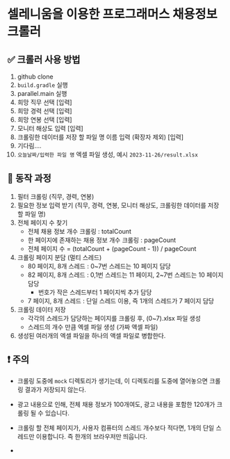 # 셀레니움을 이용한 프로그래머스 채용정보 크롤러

## ✅ 크롤러 사용 방법
1. github clone
2. `build.gradle` 실행
3. parallel.main 실행
4. 희망 직무 선택 [입력]
5. 희망 경력 선택 [입력]
6. 희망 연봉 선택 [입력]
7. 모니터 해상도 입력 [입력]
8. 크롤링한 데이터를 저장 할 파일 명 이름 입력 (확장자 제외) [입력]
9. 기다림....
10. `오늘날짜/입력한 파일 명` 엑셀 파일 생성, 예시 `2023-11-26/result.xlsx`

## 💽 동작 과정
1. 필터 크롤링 (직무, 경력, 연봉)
2. 필요한 정보 입력 받기 (직무, 경력, 연봉, 모니터 해상도, 크롤링한 데이터를 저장 할 파일 명)
3. 전체 페이지 수 찾기
   - 전체 채용 정보 개수 크롤링 : totalCount
   - 한 페이지에 존재하는 채용 정보 개수 크롤링 : pageCount
   - 전체 페이지 수 = (totalCount + (pageCount - 1)) / pageCount
4. 크롤링 페이지 분담 (멀티 스레드)
     - 80 페이지, 8개 스레드 : 0~7번 스레드는 10 페이지 담당
     - 82 페이지, 8개 스레드 : 0,1번 스레드는 11 페이지, 2~7번 스레드는 10 페이지 담당
       - 번호가 작은 스레드부터 1 페이지씩 추가 담당
     - 7 페이지, 8개 스레드 : 단일 스레드 이용, 즉 1개의 스레드가 7 페이지 담당
5. 크롤링 데이터 저장
    - 각각의 스레드가 담당하는 페이지를 크롤링 후, (0~7).xlsx 파일 생성
    - 스레드의 개수 만큼 엑셀 파일 생성 (가짜 액셀 파일)
6. 생성된 여러개의 엑셀 파일을 하나의 액셀 파일로 병합한다.
   

## ❗️ 주의
- 크롤링 도중에 `mock` 디렉토리가 생기는데, 이 디렉토리를 도중에 열어놓으면 크롤링 결과가 저장되지 않는다.
- 광고 내용으로 인해, 전체 채용 정보가 100개여도, 광고 내용을 포함한 120개가 크롤링 될 수 있습니다.
- 크롤링 할 전체 페이지가, 사용자 컴퓨터의 스레드 개수보다 적다면, 1개의 단일 스레드만 이용합니다. 즉 한개의 브라우저만 띄웁니다.

- 
